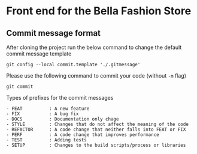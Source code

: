 # Front end for the Bella Fashion Store


## Commit message format
After cloning the project run the below command to change the default commit message template

    git config --local commit.template './.gitmessage'
    
Please use the following command to commit your code (without `-m` flag)

    git commit

Types of prefixes for the commit messages

    - FEAT          : A new feature
    - FIX           : A bug fix
    - DOCS          : Documentation only chage
    - STYLE         : Changes that do not affect the meaning of the code
    - REFACTOR      : A code change that neither falls into FEAT or FIX
    - PERF          : A code change that improves performance
    - TEST          : Adding tests
    - SETUP         : Changes to the build scripts/process or libraries 
